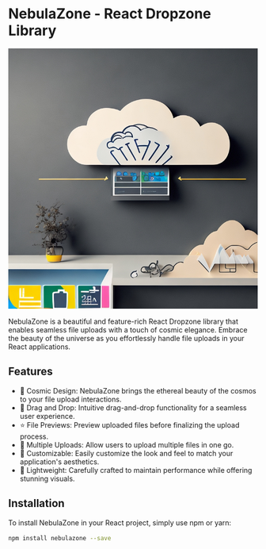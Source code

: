 # NebulaZone - React Dropzone Library

![NebulaZone Banner](banner.jpg)

NebulaZone is a beautiful and feature-rich React Dropzone library that enables seamless file uploads with a touch of cosmic elegance. Embrace the beauty of the universe as you effortlessly handle file uploads in your React applications.

## Features

- 🌌 Cosmic Design: NebulaZone brings the ethereal beauty of the cosmos to your file upload interactions.
- 🌠 Drag and Drop: Intuitive drag-and-drop functionality for a seamless user experience.
- ⭐️ File Previews: Preview uploaded files before finalizing the upload process.
- 🚀 Multiple Uploads: Allow users to upload multiple files in one go.
- 🌟 Customizable: Easily customize the look and feel to match your application's aesthetics.
- 🌌 Lightweight: Carefully crafted to maintain performance while offering stunning visuals.

## Installation

To install NebulaZone in your React project, simply use npm or yarn:

```bash
npm install nebulazone --save
```
